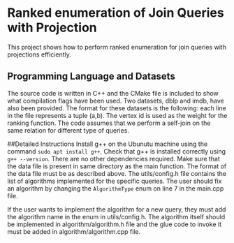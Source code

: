 # Ranked enumeration of Join Queries with Projection
This project shows how to perform ranked enumeration for join queries with projections efficiently.

## Programming Language and Datasets
The source code is written in C++ and the CMake file is included to show what compilation flags have been used. Two datasets, dblp and imdb, have also been provided. The format for these datasets is the following: each line in the file represents a tuple (a,b). The vertex id is used as the weight for the ranking function. The code assumes that we perform a self-join on the same relation for different type of queries.

##Detailed Instructions
Install g++ on the Ubunutu machine using the command ``sudo apt install g++``. Check that g++ is installed correctly using ``g++ --version``. There are no other dependencies required. Make sure that the data file is present in same directory as the main function. The format of the data file must be as described above. The utils/config.h file contains the list of algorithms implemented for the specific queries. The user should fix an algorithm by changing the ``AlgorithmType`` enum on line 7 in the main.cpp file. 

If the user wants to implement the algorithm for a new query, they must add the algorithm name in the enum in utils/config.h. The algorithm itself should be implemented in algorithm/algorithm.h file and the glue code to invoke it must be added in algorithm/algorithm.cpp file.
